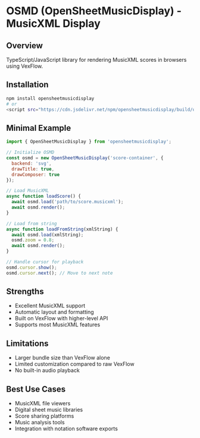 # OSMD (OpenSheetMusicDisplay) - MusicXML Display

## Overview
TypeScript/JavaScript library for rendering MusicXML scores in browsers using VexFlow.

## Installation
```bash
npm install opensheetmusicdisplay
# or
<script src="https://cdn.jsdelivr.net/npm/opensheetmusicdisplay/build/opensheetmusicdisplay.min.js"></script>
```

## Minimal Example
```javascript
import { OpenSheetMusicDisplay } from 'opensheetmusicdisplay';

// Initialize OSMD
const osmd = new OpenSheetMusicDisplay('score-container', {
  backend: 'svg',
  drawTitle: true,
  drawComposer: true
});

// Load MusicXML
async function loadScore() {
  await osmd.load('path/to/score.musicxml');
  await osmd.render();
}

// Load from string
async function loadFromString(xmlString) {
  await osmd.load(xmlString);
  osmd.zoom = 0.8;
  await osmd.render();
}

// Handle cursor for playback
osmd.cursor.show();
osmd.cursor.next(); // Move to next note
```

## Strengths
- Excellent MusicXML support
- Automatic layout and formatting
- Built on VexFlow with higher-level API
- Supports most MusicXML features

## Limitations
- Larger bundle size than VexFlow alone
- Limited customization compared to raw VexFlow
- No built-in audio playback

## Best Use Cases
- MusicXML file viewers
- Digital sheet music libraries
- Score sharing platforms
- Music analysis tools
- Integration with notation software exports
